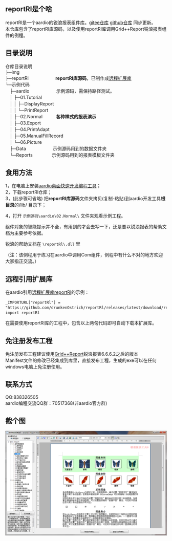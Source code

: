 reportRl是个啥
-------------------------------------------------------------------------------------------------
reportRl是一个aardio的锐浪报表组件库。[gitee仓库](https://gitee.com/daheian/reportRl) [github仓库](https://github.com/drunkenOstrich/reportRl) 同步更新。  
本仓库包含了reportRl库源码，以及使用reportRl库调用Grid++Report锐浪报表组件的例程。  

目录说明
-------------------------------------------------------------------------------------------------
仓库目录说明  
├─img  
├─reportRl　　　　　　**reportRl库源码**，已制作成[远程扩展库](https://github.com/drunkenOstrich/reportRl/releases/latest)  
└─示例代码  
　├─aardio　　　　　　示例源码，需保持路径测试。  
　│  ├─01.Tutorial  
　│  │  ├─DisplayReport  
　│  │  └─PrintReport  
　│  ├─02.Normal　　　**各种样式的报表演示**  
　│  ├─03.Export  
　│  ├─04.PrintAdapt  
　│  ├─05.ManualFillRecord  
　│  └─06.Picture  
　├─Data　　　　　　示例源码用到的数据文件夹  
　└─Reports  　　　　示例源码用到的报表模板文件夹  



食用方法
-------------------------------------------------------------------------------------------------
1，在电脑上安装[aardio桌面快速开发编程工具](http://www.aardio.com)；  
2，下载reportRl仓库；  
3，(此步骤可省略) 把**reportRl库源码**文件夹拷贝(复制-粘贴)到aardio开发工具**根目录**的/lib/ 目录下；  

4，打开 `示例源码\aardio\02.Normal\` 文件夹观看示例工程。  


组件对象的智能提示并不全，有用到的才会去写一下，还是要以锐浪报表的帮助文档为主要参考依据。  

锐浪的帮助文档在 `\reportRl\.dll` 里  

（注：该例程用于练习在aardio中调用Com组件，例程中有什么不对的地方欢迎大家指正交流。）  

远程引用扩展库
-------------------------------------------------------------------------------------------------
在aardio引用[远程扩展库reportRl](https://github.com/drunkenOstrich/reportRl/releases/latest)的示例：  
```
_IMPORTURL["reportRl"] = "https://github.com/drunkenOstrich/reportRl/releases/latest/download/reportRl.tar.lzma"
import reportRl
```
在需要使用reportRl库的工程中，包含以上两句代码即可自动下载本扩展库。  


免注册发布工程
-------------------------------------------------------------------------------------------------
免注册发布工程建议使用[Grid++Report](http://www.rubylong.cn/)锐浪报表6.6.6.2之后的版本  
Manifest文件的修改已经集成到库里，直接发布工程，生成的exe可以在任何windows电脑上免注册使用。

联系方式
-------------------------------------------------------------------------------------------------
QQ:838326505  
aardio编程交流QQ群：70517368(非aardio官方群)  

截个图
-------------------------------------------------------------------------------------------------
![Normal](/img/img.png)